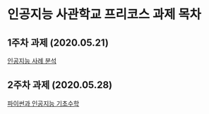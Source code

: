 # 인공지능 사관학교 프리코스 과제 목차

## 1주차 과제 (2020.05.21)
[인공지능 사례 분석](https://github.com/littlepowerman/littlepowerman/blob/master/littlepowerman.ipynb)

## 2주차 과제 (2020.05.28)
[파이썬과 인공지능 기초수학](https://nbviewer.jupyter.org/github/littlepowerman/littlepowerman/blob/34ce8d65051c0d527e401bac5d27c181c1f0bea4/2%EC%A3%BC%EC%B0%A8%EA%B3%BC%EC%A0%9C_ipynb.ipynb)
